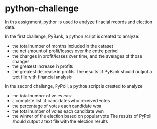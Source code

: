 # python-challenge

In this assignment, python is used to analyze finacial records and election data. 

In the first challenge, PyBank, a python script is created to analyze:
  - the total number of months included in the dataset
  - the net amount of profit/losses over the entire period
  - the changes in profit/losses over time, and the averages of those changes
  - the greatest increase in profits
  - the greatest decrease in profits
The results of PyBank should output a text file with financial analysis

In the second challenge, PyPoll, a python script is created to analyze:
  - the total number of votes cast
  -  a complete list of candidates who received votes
  -  the percentage of votes each candidate won
  -  the total number of votes each candidate won
  -  the winner of the election based on popular vote
The results of PyPoll should output a text file with the election results
